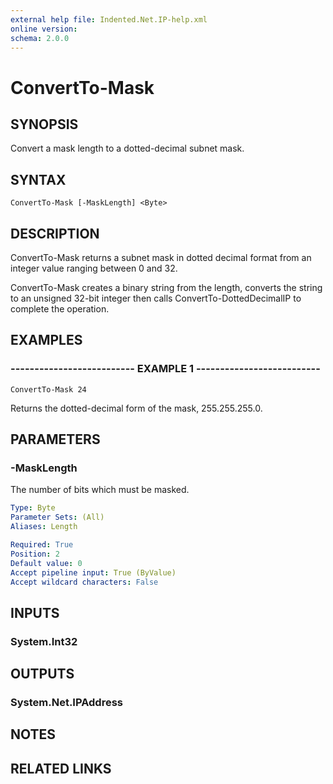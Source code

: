 ```yaml
---
external help file: Indented.Net.IP-help.xml
online version: 
schema: 2.0.0
---
```


# ConvertTo-Mask

## SYNOPSIS
Convert a mask length to a dotted-decimal subnet mask.

## SYNTAX

```
ConvertTo-Mask [-MaskLength] <Byte>
```

## DESCRIPTION
ConvertTo-Mask returns a subnet mask in dotted decimal format from an integer value ranging between 0 and 32.

ConvertTo-Mask creates a binary string from the length, converts the string to an unsigned 32-bit integer then calls ConvertTo-DottedDecimalIP to complete the operation.

## EXAMPLES

### -------------------------- EXAMPLE 1 --------------------------
```
ConvertTo-Mask 24
```

Returns the dotted-decimal form of the mask, 255.255.255.0.

## PARAMETERS

### -MaskLength
The number of bits which must be masked.

```yaml
Type: Byte
Parameter Sets: (All)
Aliases: Length

Required: True
Position: 2
Default value: 0
Accept pipeline input: True (ByValue)
Accept wildcard characters: False
```

## INPUTS

### System.Int32

## OUTPUTS

### System.Net.IPAddress

## NOTES

## RELATED LINKS

